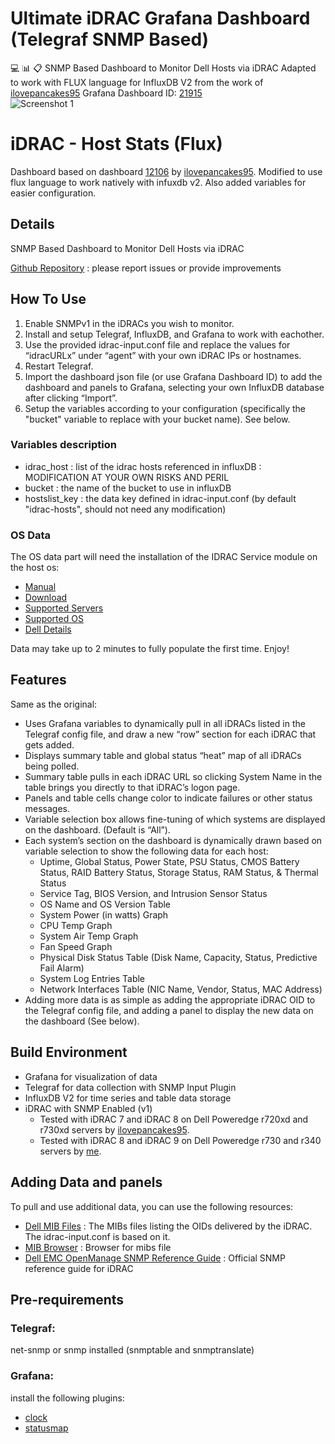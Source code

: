 # Ultimate iDRAC Grafana Dashboard (Telegraf SNMP Based)
:computer: :bar_chart: :clipboard:
SNMP Based Dashboard to Monitor Dell Hosts via iDRAC 
Adapted to work with FLUX language for InfluxDB V2 from the work of [ilovepancakes95](https://github.com/ilovepancakes95)
Grafana Dashboard ID: [21915](https://grafana.com/grafana/dashboards/21915)    
![Screenshot 1](https://grafana.com/api/dashboards/12106/images/7943/image)
# iDRAC - Host Stats (Flux)
Dashboard based on dashboard [12106](https://grafana.com/grafana/dashboards/12106-idrac-host-stats/) by [ilovepancakes95](https://grafana.com/orgs/ilovepancakes95).
Modified to use flux language to work natively with infuxdb v2. Also added variables for easier configuration.
## Details
SNMP Based Dashboard to Monitor Dell Hosts via iDRAC

[Github Repository](https://github.com/Cybaen13/grafana-idrac_snmp) : please report issues or provide improvements 

## How To Use
1. Enable SNMPv1 in the iDRACs you wish to monitor. 
2. Install and setup Telegraf, InfluxDB, and Grafana to work with eachother. 
3. Use the provided idrac-input.conf file and replace the values for “idracURLx” under “agent” with your own iDRAC IPs or hostnames. 
4. Restart Telegraf. 
5. Import the dashboard json file (or use Grafana Dashboard ID) to add the dashboard and panels to Grafana, selecting your own InfluxDB database after clicking “Import”. 
6. Setup the variables according to your configuration (specifically the "bucket" variable to replace with your bucket name). See below.
### Variables description
* idrac_host : list of the idrac hosts referenced in influxDB : MODIFICATION AT YOUR OWN RISKS AND PERIL
* bucket : the name of the bucket to use in influxDB
* hostslist_key : the data key defined in idrac-input.conf (by default "idrac-hosts", should not need any modification)

### OS Data
The OS data part will need the installation of the  IDRAC Service module on the host os:
* [Manual](https://dl.dell.com/topicspdf/dell-idrac-service-module-20_install-guide_fr-fr.pdf)
* [Download](https://www.dell.com/support/home/en-us/product-support/)
* [Supported Servers](https://www.dell.com/support/manuals/en-us/idrac-service-module-5.0/ism_5.3.0.0_rn_pub/supported-platforms?guid=guid-8db41623-cac0-476b-aa5a-b12acc1b86c3&lang=en-us)
* [Supported OS](https://www.dell.com/support/manuals/en-us/idrac-service-module-5.0/ism_5.3.0.0_rn_pub/supported-operating-systems-and-hypervisors?guid=guid-f971f0d8-305c-45a0-9caa-8271edf809e2&lang=en-us)
* [Dell Details](https://www.dell.com/support/kbdoc/en-us/000178050/support-for-dell-emc-idrac-service-module#iDRAC-Download)

Data may take up to 2 minutes to fully populate the first time. Enjoy!

## Features
Same as the original:
* Uses Grafana variables to dynamically pull in all iDRACs listed in the Telegraf config file, and draw a new “row” section for each iDRAC that gets added.
* Displays summary table and global status “heat” map of all iDRACs being polled.
* Summary table pulls in each iDRAC URL so clicking System Name in the table brings you directly to that iDRAC’s logon page.
* Panels and table cells change color to indicate failures or other status messages.
* Variable selection box allows fine-tuning of which systems are displayed on the dashboard. (Default is “All”).
* Each system’s section on the dashboard is dynamically drawn based on variable selection to show the following data for each host:
   * Uptime, Global Status, Power State, PSU Status, CMOS Battery Status, RAID Battery Status, Storage Status, RAM Status, &     Thermal Status
   * Service Tag, BIOS Version, and Intrusion Sensor Status
   * OS Name and OS Version Table
   * System Power (in watts) Graph
   * CPU Temp Graph
   * System Air Temp Graph
   * Fan Speed Graph
   * Physical Disk Status Table (Disk Name, Capacity, Status, Predictive Fail Alarm)
   * System Log Entries Table
   * Network Interfaces Table (NIC Name, Vendor, Status, MAC Address)
* Adding more data is as simple as adding the appropriate iDRAC OID to the Telegraf config file, and adding a panel to display the new data on the dashboard (See below).

## Build Environment
* Grafana for visualization of data
* Telegraf for data collection with SNMP Input Plugin
* InfluxDB V2 for time series and table data storage
* iDRAC with SNMP Enabled (v1)
   * Tested with iDRAC 7 and iDRAC 8 on Dell Poweredge r720xd and r730xd servers by [ilovepancakes95](https://grafana.com/orgs/ilovepancakes95).
   * Tested with iDRAC 8 and iDRAC 9 on Dell Poweredge r730 and r340 servers by [me](https://grafana.com/orgs/cybaen).

## Adding Data and panels
To pull and use additional data, you can use the following resources:
* [Dell MIB Files](https://www.dell.com/support/article/en-us/sln285502/how-to-find-dell-management-information-base-mib-files?lang=en) : The MIBs files listing the OIDs delivered by the iDRAC. The idrac-input.conf is based on it.
* [MIB Browser](https://www.ireasoning.com/mibbrowser.shtml) : Browser for mibs file
* [Dell EMC OpenManage SNMP Reference Guide](https://dl.dell.com/topicspdf/openmanage-software-v92_connectivity-guide_en-us.pdf) : Official SNMP reference guide for iDRAC


## Pre-requirements
### Telegraf:
net-snmp or snmp installed (snmptable and snmptranslate) 
### Grafana:
install the following plugins:
* [clock](https://grafana.com/grafana/plugins/grafana-clock-panel)
* [statusmap](https://grafana.com/grafana/plugins/flant-statusmap-panel)

